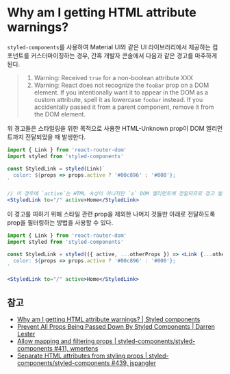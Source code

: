 # Why am I getting HTML attribute warnings?

`styled-components`를 사용하여 Material UI와 같은 UI 라이브러리에서 제공하는 컴포넌트를 커스터마이징하는 경우, 간혹 개발자 콘솔에서 다음과 같은 경고를 마주하게 된다.

> 1. Warning: Received `true` for a non-boolean attribute XXX
> 2. Warning: React does not recognize the `fooBar` prop on a DOM element. If you intentionally want it to appear in the DOM as a custom attribute, spell it as lowercase `foobar` instead. If you accidentally passed it from a parent component, remove it from the DOM element.

위 경고들은 스타일링을 위한 목적으로 사용한 HTML-Unknown prop이 DOM 엘리먼트까지 전달되었을 때 발생한다.

```jsx
import { Link } from 'react-router-dom'
import styled from 'styled-components'

const StyledLink = styled(Link)`
  color: ${props => props.active ? '#00c896' : '#000'};
`

// 이 경우에 `active`는 HTML 속성이 아니지만 `a` DOM 엘리먼트에 전달되므로 경고 발생
<StyledLink to="/" active>Home</StyledLink>
```

이 경고를 피하기 위해 스타일 관련 prop을 제외한 나머지 것들만 아래로 전달하도록 prop을 필터링하는 방법을 사용할 수 있다.

```jsx
import { Link } from 'react-router-dom'
import styled from 'styled-components'

const StyledLink = styled(({ active, ...otherProps }) => <Link {...otherProps} />)`
  color: ${props => props.active ? '#00c896' : '#000'};
`

<StyledLink to="/" active>Home</StyledLink>
```

## 참고

* [Why am I getting HTML attribute warnings? | Styled components](https://www.styled-components.com/docs/faqs#why-am-i-getting-html-attribute-warnings)
* [Prevent All Props Being Passed Down By Styled Components | Darren Lester](https://www.darrenlester.com/blog/prevent-all-props-being-passed)
* [Allow mapping and filtering props | styled-components/styled-components #411, wmertens](https://github.com/styled-components/styled-components/issues/411)
* [Separate HTML attributes from styling props | styled-components/styled-components #439, jspangler](https://github.com/styled-components/styled-components/issues/439)
